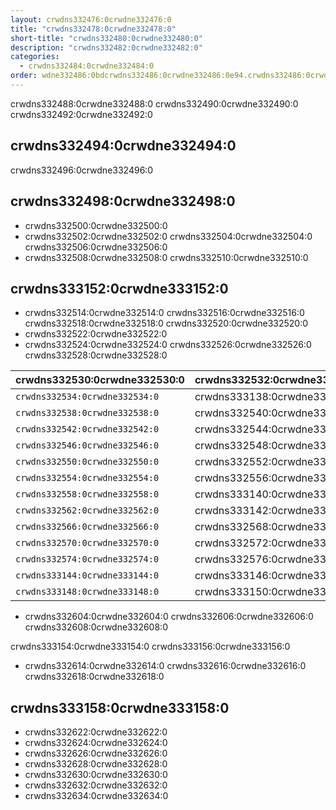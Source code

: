 ```yaml
---
layout: crwdns332476:0crwdne332476:0
title: "crwdns332478:0crwdne332478:0"
short-title: "crwdns332480:0crwdne332480:0"
description: "crwdns332482:0crwdne332482:0"
categories:
  - crwdns332484:0crwdne332484:0
order: wdne332486:0bdcrwdns332486:0crwdne332486:0e94.crwdns332486:0crwdne332486:0045crwdns332486:0crwdne332486:0270crwdns332486:0crwdne332486:0
---
```


crwdns332488:0crwdne332488:0 crwdns332490:0crwdne332490:0 crwdns332492:0crwdne332492:0

## crwdns332494:0crwdne332494:0

<div class="alert alert-warning" role="alert">
crwdns332496:0crwdne332496:0
</div>

## crwdns332498:0crwdne332498:0

* crwdns332500:0crwdne332500:0
* crwdns332502:0crwdne332502:0 crwdns332504:0crwdne332504:0 crwdns332506:0crwdne332506:0
* crwdns332508:0crwdne332508:0 crwdns332510:0crwdne332510:0

## crwdns333152:0crwdne333152:0

* crwdns332514:0crwdne332514:0 crwdns332516:0crwdne332516:0 crwdns332518:0crwdne332518:0 crwdns332520:0crwdne332520:0
* crwdns332522:0crwdne332522:0
* crwdns332524:0crwdne332524:0 crwdns332526:0crwdne332526:0 crwdns332528:0crwdne332528:0


| crwdns332530:0crwdne332530:0   | crwdns332532:0crwdne332532:0 |
| ------------------------------ | ---------------------------- |
| `crwdns332534:0crwdne332534:0` | crwdns333138:0crwdne333138:0 |
| `crwdns332538:0crwdne332538:0` | crwdns332540:0crwdne332540:0 |
| `crwdns332542:0crwdne332542:0` | crwdns332544:0crwdne332544:0 |
| `crwdns332546:0crwdne332546:0` | crwdns332548:0crwdne332548:0 |
| `crwdns332550:0crwdne332550:0` | crwdns332552:0crwdne332552:0 |
| `crwdns332554:0crwdne332554:0` | crwdns332556:0crwdne332556:0 |
| `crwdns332558:0crwdne332558:0` | crwdns333140:0crwdne333140:0 |
| `crwdns332562:0crwdne332562:0` | crwdns333142:0crwdne333142:0 |
| `crwdns332566:0crwdne332566:0` | crwdns332568:0crwdne332568:0 |
| `crwdns332570:0crwdne332570:0` | crwdns332572:0crwdne332572:0 |
| `crwdns332574:0crwdne332574:0` | crwdns332576:0crwdne332576:0 |
| `crwdns333144:0crwdne333144:0` | crwdns333146:0crwdne333146:0 |
| `crwdns333148:0crwdne333148:0` | crwdns333150:0crwdne333150:0 |

* crwdns332604:0crwdne332604:0 crwdns332606:0crwdne332606:0 crwdns332608:0crwdne332608:0

crwdns333154:0crwdne333154:0  crwdns333156:0crwdne333156:0

* crwdns332614:0crwdne332614:0 crwdns332616:0crwdne332616:0 crwdns332618:0crwdne332618:0

## crwdns333158:0crwdne333158:0

* crwdns332622:0crwdne332622:0
* crwdns332624:0crwdne332624:0
* crwdns332626:0crwdne332626:0
* crwdns332628:0crwdne332628:0
* crwdns332630:0crwdne332630:0
* crwdns332632:0crwdne332632:0
* crwdns332634:0crwdne332634:0
